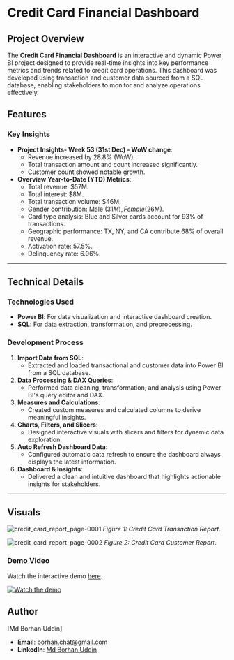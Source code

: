 # Credit Card Financial Dashboard

## Project Overview
The **Credit Card Financial Dashboard** is an interactive and dynamic Power BI project designed to provide real-time insights into key performance metrics and trends related to credit card operations. This dashboard was developed using transaction and customer data sourced from a SQL database, enabling stakeholders to monitor and analyze operations effectively.

## Features

### **Key Insights**
- **Project Insights- Week 53 (31st Dec) - WoW change**:
  - Revenue increased by 28.8% (WoW).
  - Total transaction amount and count increased significantly.
  - Customer count showed notable growth.
- **Overview Year-to-Date (YTD) Metrics**:
  - Total revenue: $57M.
  - Total interest: $8M.
  - Total transaction volume: $46M.
  - Gender contribution: Male ($31M), Female ($26M).
  - Card type analysis: Blue and Silver cards account for 93% of transactions.
  - Geographic performance: TX, NY, and CA contribute 68% of overall revenue.
  - Activation rate: 57.5%.
  - Delinquency rate: 6.06%.
---

## Technical Details

### **Technologies Used**
- **Power BI**: For data visualization and interactive dashboard creation.
- **SQL**: For data extraction, transformation, and preprocessing.

### **Development Process**
1. **Import Data from SQL**:
   - Extracted and loaded transactional and customer data into Power BI from a SQL database.
2. **Data Processing & DAX Queries**:
   - Performed data cleaning, transformation, and analysis using Power BI's query editor and DAX.
3. **Measures and Calculations**:
   - Created custom measures and calculated columns to derive meaningful insights.
4. **Charts, Filters, and Slicers**:
   - Designed interactive visuals with slicers and filters for dynamic data exploration.
5. **Auto Refresh Dashboard Data**:
   - Configured automatic data refresh to ensure the dashboard always displays the latest information.
6. **Dashboard & Insights**:
   - Delivered a clean and intuitive dashboard that highlights actionable insights for stakeholders.
---

## Visuals
![credit_card_report_page-0001](https://github.com/user-attachments/assets/3ccf7883-d488-48c6-bf45-dfa04e621db0)
*Figure 1: Credit Card Transaction Report.*

![credit_card_report_page-0002](https://github.com/user-attachments/assets/cffa8c5e-9733-451c-98c1-ef0c7664e5a1)
*Figure 2: Credit Card Customer Report.*

### Demo Video
Watch the interactive demo [here](https://youtu.be/Ib7ixruy5Xw).

[![Watch the demo](https://img.youtube.com/vi/Ib7ixruy5Xw/0.jpg)](https://youtu.be/Ib7ixruy5Xw)

## Author
[Md Borhan Uddin]  
- **Email**: [borhan.chat@gmail.com](mailto:borhan.chat@gmail.com)
- **LinkedIn**: [Md Borhan Uddin](https://www.linkedin.com/in/mdborhanuddin/)
